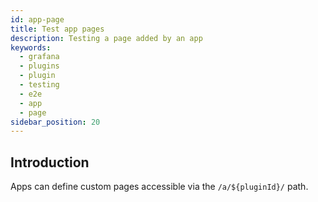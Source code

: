 ```yaml
---
id: app-page
title: Test app pages
description: Testing a page added by an app
keywords:
  - grafana
  - plugins
  - plugin
  - testing
  - e2e
  - app
  - page
sidebar_position: 20
---
```


## Introduction

Apps can define custom pages accessible via the `/a/${pluginId}/` path.
